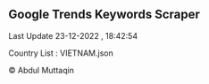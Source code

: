 

## Google Trends Keywords Scraper 
 
Last Update 23-12-2022 , 18:42:54

Country List :
VIETNAM.json



© Abdul Muttaqin 
